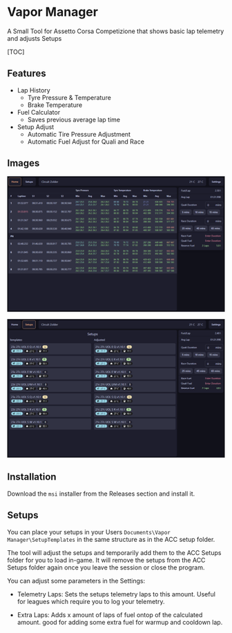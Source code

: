 # Vapor Manager

A Small Tool for Assetto Corsa Competizione that shows basic lap telemetry and adjusts Setups

[TOC]

## Features
- Lap History
  - Tyre Pressure & Temperature
  - Brake Temperature
- Fuel Calculator
  - Saves previous average lap time
- Setup Adjust
  - Automatic Tire Pressure Adjustment
  - Automatic Fuel Adjust for Quali and Race

## Images

![lap history screen](./docs/lap_screen.png)

![setups screen](./docs/setups_screen.png)

## Installation

Download the `msi` installer from the Releases section and install it.

## Setups

You can place your setups in your Users `Documents\Vapor Manager\SetupTemplates` in the same
structure as in the ACC setup folder. 

The tool will adjust the setups and temporarily add them to the ACC Setups folder
for you to load in-game. It will remove the setups from the ACC Setups folder again once
you leave the session or close the program.

You can adjust some parameters in the Settings:

- Telemetry Laps: Sets the setups telemetry laps to this amount.
  Useful for leagues which require you to log your telemetry.

- Extra Laps: Adds x amount of laps of fuel ontop of the calculated amount.
  good for adding some extra fuel for warmup and cooldown lap.

